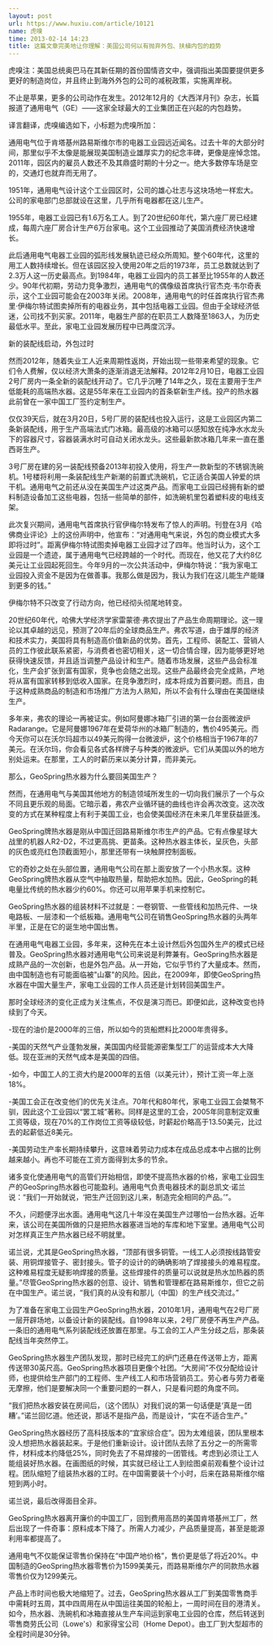 ```yaml
---
layout: post
url: https://www.huxiu.com/article/10121
name: 虎嗅
time: 2013-02-14 14:23
title: 这篇文章完美地让你理解：美国公司何以有抛弃外包、扶植内包的趋势
---
```

虎嗅注：美国总统奥巴马在其新任期的首份国情咨文中，强调指出美国要提供更多更好的制造岗位，并且终止到海外外包的公司的减税政策，实施离岸税。

不止是苹果，更多的公司动作在发生。2012年12月的《大西洋月刊》杂志，长篇报道了通用电气（GE）——这家全球最大的工业集团正在兴起的内包趋势。

译言翻译，虎嗅编选如下，小标题为虎嗅所加：

通用电气位于肯塔基州路易斯维尔市的电器工业园远近闻名。过去十年的大部分时间，那里似乎不太像是能展现美国制造业雄厚实力的纪念丰碑，更像是座悼念馆。2011年，园区内的雇员人数还不及其鼎盛时期的十分之一。绝大多数停车场是空的，交通灯也就弃而无用了。

1951年，通用电气设计这个工业园区时，公司的雄心壮志与这块场地一样宏大。公司的家电部门总部就设在这里，几乎所有电器都在这儿生产。

1955年，电器工业园已有1.6万名工人。到了20世纪60年代，第六座厂房已经建成，每周六座厂房合计生产6万台家电。这个工业园推动了美国消费经济快速增长。

此后通用电气电器工业园的弧形线发展轨迹已经众所周知。整个60年代，这里的用工人数持续增长。但在该园区投入使用20年之后的1973年，员工总数就达到了2.3万人这一历史最高点。到1984年，电器工业园内的员工甚至比1955年的人数还少。90年代初期，劳动力竞争激烈，通用电气的偶像级首席执行官杰克·韦尔奇表示，这个工业园可能会在2003年关闭。2008年，通用电气的时任首席执行官杰弗里·伊梅尔特试图卖掉所有的电器业务，其中包括电器工业园。但由于全球经济低迷，公司找不到买家。2011年，电器生产部的在职员工人数降至1863人，为历史最低水平。至此，家电工业园发展历程中已两度沉浮。

新的装配线启动，外包过时

然而2012年，随着失业工人近来周期性返岗，开始出现一些带来希望的现象。它们令人费解，仅以经济大萧条的逐渐消退无法解释。2012年2月10日，电器工业园2号厂房内一条全新的装配线开动了。它几乎沉睡了14年之久，现在主要用于生产低能耗的高端热水器。这是55年来在工业园内的首条崭新生产线。投产的热水器此前曾在一家中国工厂签约定制生产。

仅仅39天后，就在3月20日，5号厂房的装配线也投入运行，这是工业园区内第二条新装配线，用于生产高端法式门冰箱。最高级的冰箱可以感知放在纯净水水龙头下的容器尺寸，容器装满水时可自动关闭水龙头。这些最新款冰箱几年来一直在墨西哥生产。

3号厂房在建的另一装配线预备2013年初投入使用，将生产一款新型的不锈钢洗碗机。1号楼将利用一条装配线生产新潮的前置式洗碗机，它正适合美国人钟爱的烘干机。通用电气之前还从没在美国生产过这类产品。而家电工业园已经拥有新的塑料制造设备加工这些电器，包括一些简单的部件，如洗碗机里包着塑料皮的电线支架。

此次复兴期间，通用电气首席执行官伊梅尔特发布了惊人的声明。刊登在3月《哈佛商业评论》上的这份声明中，他宣布：“对通用电气来说，外包的商业模式大多即将过时”。距离伊梅尔特试图卖掉电器工业园才过了四年。他当时认为，这个工业园是一个遗迹，属于通用电气已经跨越的一个时代。而现在，他又花了大约8亿美元让工业园起死回生。今年9月的一次公共活动中，伊梅尔特说：“我为家电工业园投入资金不是因为在做善事。我那么做是因为，我认为我们在这儿能生产能赚到更多的钱。”

伊梅尔特不只改变了行动方向，他已经彻头彻尾地转变。

20世纪60年代，哈佛大学经济学家雷蒙德·弗农提出了产品生命周期理论。这一理论以其卓越的远见，预测了20年后的全球商品生产。弗农写道，由于雄厚的经济和技术实力，美国将具有制造高价值新品的优势。首先，工程师、装配工、营销人员的工作彼此联系紧密，与消费者也密切相关，这一切合情合理，因为能够更好地获得快速反馈，并且适当调整产品设计和生产。随着市场发展，这些产品会标准化，生产会扩张到富有国家，竞争也会随之出现。这些产品最终会完全成熟，产地将从富有国家转移到低收入国家。在竞争激烈时，成本将成为首要问题。而且，由于这种成熟商品的制造和市场推广方法为人熟知，所以不会有什么理由在美国继续生产。

多年来，弗农的理论一再被证实。例如阿曼娜冰箱厂引进的第一台台面微波炉Radarange。它是阿曼娜1967年在爱荷华州的冰箱厂制造的，售价495美元。而今天你可以在沃尔玛超市以49美元购得一台微波炉，这个价格相当于1967年的7美元。在沃尔玛，你会看见各式各样牌子与种类的微波炉。它们从美国以外的地方别处运来。在那里，工人的时薪历来以美分计算，而非美元。

那么，GeoSpring热水器为什么要回美国生产？

然而，在通用电气与美国其他地方的制造领域所发生的一切向我们展示了一个与众不同且更乐观的局面。它暗示着，弗农产业循环链的曲线也许会再次改变。这次改变的方式在某种程度上有利于美国工业，也会使美国经济在未来几年里获益匪浅。

GeoSpring牌热水器是刚从中国迁回路易斯维尔市生产的产品。它有点像星球大战里的机器人R2-D2，不过更高挑、更苗条。这种热水器主体长，呈灰色，头部的灰色或亮红色顶截面短小，那里还带有一块触屏控制面板。

它的奇妙之处在头部位置，通用电气公司在那上面安放了一个小热水泵。这种GeoSpring牌热水器从空气中抽取热量，帮助把水加热。因此，GeoSpring的耗电量比传统的热水器少约60%。你还可以用苹果手机来控制它。

GeoSpring热水器的组装材料不过就是：一卷钢管、一些管线和加热元件、一块电路板、一层漆和一个纸板箱。通用电气公司在销售GeoSpring热水器的头两年半里，正是在它的诞生地中国出售。

在通用电气电器工业园，多年来，这种先在本土设计然后外包国外生产的模式已经普及。GeoSpring热水器对通用电气公司来说是利弊兼有。GeoSpring热水器是成熟产品的一次创新，也是外包产品。从一开始，它似乎节约了大量成本。然而，由中国制造也有可能面临被"山寨"的风险。因此，在2009年，即使GeoSpring热水器在中国大量生产，家电工业园的工作人员还是计划转回美国生产。

那时全球经济的变化正成为关注焦点，不仅是演习而已。即便如此，这种改变也持续到了今天。

-现在的油价是2000年的三倍，所以如今的货船燃料比2000年贵得多。

-美国的天然气产业蓬勃发展，美国国内经营能源密集型工厂的运营成本大大降低。现在亚洲的天然气成本是美国的四倍。

-如今，中国工人的工资大约是2000年的五倍（以美元计），预计工资一年上涨18%。

-美国工会正在改变他们的优先关注点。70年代和80年代，家电工业园工会桀骜不驯，因此这个工业园以“罢工城”著称。同样是这里的工会，2005年同意制定双重工资等级，现在70%的工作岗位工资等级较低，时薪起价略高于13.50美元，比过去的起薪低近8美元。

-美国劳动生产率长期持续攀升，这意味着劳动力成本在成品总成本中占据的比例越来越小。再也不可能在工资方面得到太多的节余。

诸多变化使通用电气的高管们开始相信，即使不提高热水器的价格，家电工业园生产的GeoSpring热水器也可能盈利。通用电气负责电器技术的副总凯文·诺兰说：“我们一开始就说，‘把生产迁回到这儿来，制造完全相同的产品。’”。

不久，问题便浮出水面。通用电气这几十年没在美国生产过哪怕一台热水器。近年来，该公司在美国所做的只是把热水器塞进当地的车库和地下室里。通用电气公司对怎样真正生产热水器已经不明就里。

诺兰说，尤其是GeoSpring热水器，“顶部有很多铜管。一线工人必须按线路管安装、用铜焊接管子、密封接头。管子的设计的的确确影响了焊接接头的难易程度。这种难易程度无疑影响焊接的质量。这些焊接件的质量可以说就是热水加热器的质量。”尽管GeoSpring热水器的创意、设计、销售和管理都在路易斯维尔，但它之前在中国生产。诺兰说，“我们真的从没有和那儿（中国）的生产线交流过。”

为了准备在家电工业园生产GeoSpring热水器，2010年1月，通用电气在2号厂房一层开辟场地，以备设计新的装配线。自1998年以来，2号厂房便不再生产产品。一条旧的通用电气系列装配线还放置在那里。与工会的工人产生分歧之后，那条装配线当年突然停工。

GeoSpring热水器生产团队发现，那时已经完工的炉门还悬在传送带上方，距离传送带30英尺高。GeoSpring热水器项目更像个社团。“大房间”不仅分配给设计师，也提供给生产部门的工程师、生产线工人和市场营销员工。劳心者与劳力者毫无摩擦，他们是要解决同一个重要问题的一群人，只是看问题的角度不同。

“我们把热水器安装在房间后，（这个团队）对我们说的第一句话便是‘真是一团糟’。”诺兰回忆道。他还说，那话不是指产品，而是设计，“实在不适合生产。”

GeoSpring热水器经历了高科技版本的“宜家综合症”。因为太难组装，团队里根本没人想把热水器装起来。于是他们重新设计。设计团队去除了五分之一的所需零件，材料成本约降低25%，同时免去了不易焊接的一团管线。考虑到必须让工人能组装好热水器。在画图纸的时候，其实就已经让工人到绘图桌前观看整个设计过程。团队缩短了组装热水器的工时。在中国需要装十个小时，后来在路易斯维尔缩短到两小时。

诺兰说，最后改得面目全非。

GeoSpring热水器离开廉价的中国工厂，回到费用高昂的美国肯塔基州工厂，然后出现了一件奇事：原料成本下降了。所需人力减少，产品质量提高，甚至是能源利用率都提高了。

通用电气不仅能保证零售价保持在“中国产地价格”，售价更是低了将近20%。中国制造的GeoSpring热水器零售价为1599美美元，而路易斯维尔产的同款热水器零售价仅为1299美元。

产品上市时间也极大地缩短了。过去，GeoSpring热水器从工厂到美国零售商手中需耗时五周，其中四周用在从中国运往美国的轮船上，一周时间在目的港清关。如今，热水器、洗碗机和冰箱直接从生产车间运到家电工业园的仓库，然后转送到零售商劳氏公司（Lowe's）和家得宝公司（Home Depot）。由工厂到大型超市的全程时间是30分钟。

